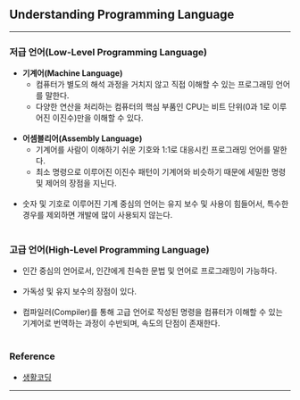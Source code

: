 Understanding Programming Language
----------------------------------

---

### 저급 언어(Low-Level Programming Language)<br>

-	**기계어(Machine Language)**
	-	컴퓨터가 별도의 해석 과정을 거치지 않고 직접 이해할 수 있는 프로그래밍 언어를 말한다.
	-	다양한 연산을 처리하는 컴퓨터의 핵심 부품인 CPU는 비트 단위(0과 1로 이루어진 이진수)만을 이해할 수 있다.<br><br>
-	**어셈블리어(Assembly Language)**
	-	기계어를 사람이 이해하기 쉬운 기호와 1:1로 대응시킨 프로그래밍 언어를 말한다.
	-	최소 명령으로 이루어진 이진수 패턴이 기계어와 비슷하기 때문에 세밀한 명령 및 제어의 장점을 지닌다.<br><br>
-	숫자 및 기호로 이루어진 기계 중심의 언어는 유지 보수 및 사용이 힘들어서, 특수한 경우를 제외하면 개발에 많이 사용되지 않는다.<br><br>

### 고급 언어(High-Level Programming Language)<br>

-	인간 중심의 언어로서, 인간에게 친숙한 문법 및 언어로 프로그래밍이 가능하다.<br><br>
-	가독성 및 유지 보수의 장점이 있다.<br><br>
-	컴파일러(Compiler)를 통해 고급 언어로 작성된 명령을 컴퓨터가 이해할 수 있는 기계어로 번역하는 과정이 수반되며, 속도의 단점이 존재한다.<br><br>

### Reference<br>

-	[생활코딩](https://opentutorials.org/course/2471/13907)

---
